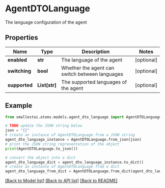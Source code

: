 # AgentDTOLanguage

The language configuration of the agent

## Properties

Name | Type | Description | Notes
------------ | ------------- | ------------- | -------------
**enabled** | **str** | The language of the agent | [optional] 
**switching** | **bool** | Whether the agent can switch between languages | [optional] 
**supported** | **List[str]** | The supported languages of the agent | [optional] 

## Example

```python
from smallestai.atoms.models.agent_dto_language import AgentDTOLanguage

# TODO update the JSON string below
json = "{}"
# create an instance of AgentDTOLanguage from a JSON string
agent_dto_language_instance = AgentDTOLanguage.from_json(json)
# print the JSON string representation of the object
print(AgentDTOLanguage.to_json())

# convert the object into a dict
agent_dto_language_dict = agent_dto_language_instance.to_dict()
# create an instance of AgentDTOLanguage from a dict
agent_dto_language_from_dict = AgentDTOLanguage.from_dict(agent_dto_language_dict)
```
[[Back to Model list]](../README.md#documentation-for-models) [[Back to API list]](../README.md#documentation-for-api-endpoints) [[Back to README]](../README.md)


